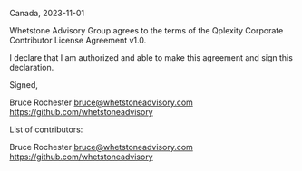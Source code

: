 Canada, 2023-11-01

Whetstone Advisory Group agrees to the terms of the Qplexity Corporate Contributor License
Agreement v1.0.

I declare that I am authorized and able to make this agreement and sign this
declaration.

Signed,

Bruce Rochester bruce@whetstoneadvisory.com https://github.com/whetstoneadvisory

List of contributors:

Bruce Rochester bruce@whetstoneadvisory.com https://github.com/whetstoneadvisory
